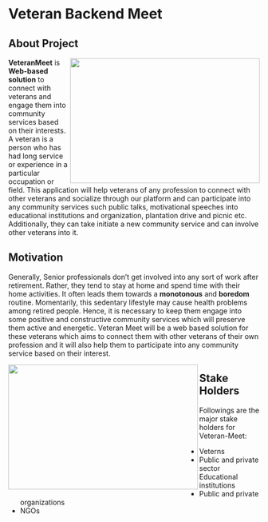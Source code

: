 # Veteran Backend Meet
## About Project

<img align="right"  width="380" height="250" src="https://user-images.githubusercontent.com/87219816/169655559-6dbcad4a-1c73-4454-8817-77dac3abdae9.svg" /> </a>

**VeteranMeet** is **Web-based solution** to connect with veterans and engage them into community
services based on their interests. A veteran is a person who has had long service or experience in a particular occupation or field. This application will help
veterans of any profession to connect with other veterans and socialize through our platform and can participate into any community services such public talks, motivational speeches into
educational institutions and organization, plantation drive and picnic etc. Additionally, they can take initiate a new community service and can involve other veterans into it.

## Motivation

Generally, Senior professionals don’t get involved into any sort of work after retirement. Rather, they tend to stay at home and spend time with their home activities. It often leads them towards a **monotonous** and **boredom** routine. Momentarily, this sedentary lifestyle may cause health problems among retired people. Hence, it is necessary to keep them engage into some positive and constructive community services which will preserve them active and energetic. Veteran Meet will be a web based solution for these veterans which aims to connect them with other veterans of their own profession and it will also help them to participate into any community
service based on their interest.



<img align = "left" width="380" height="250"  src="https://user-images.githubusercontent.com/87219816/169655678-baf7fc22-4baf-442a-888f-d568e67f88e5.svg" >

## Stake Holders

Followings are the major stake holders for Veteran-Meet: 
- Veterns 
- Public and private sector Educational institutions
- Public and private organizations
- NGOs
